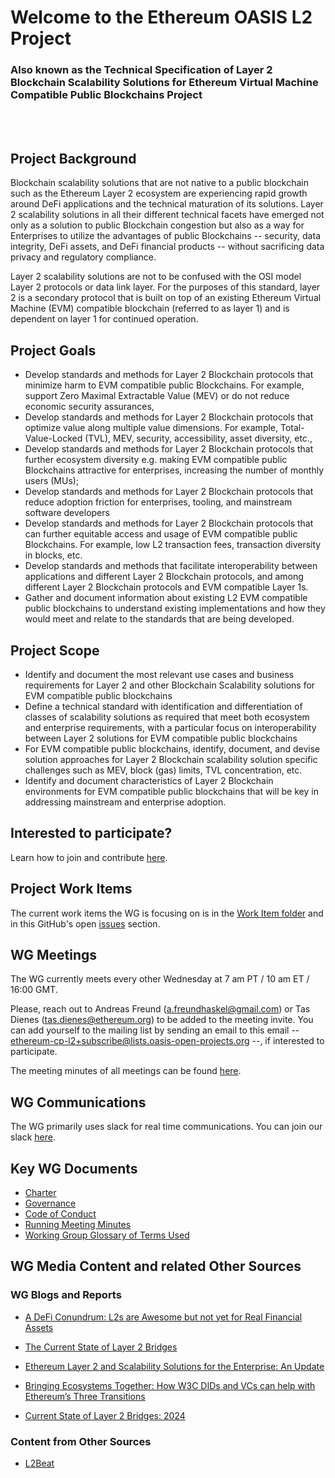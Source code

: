 # Welcome to the Ethereum OASIS L2 Project
### Also known as the Technical Specification of Layer 2 Blockchain Scalability Solutions for Ethereum Virtual Machine Compatible Public Blockchains Project

<br></br>
## Project Background
Blockchain scalability solutions that are not native to a public blockchain such as the Ethereum Layer 2 ecosystem are experiencing rapid growth around DeFi applications and the technical maturation of its solutions. Layer 2 scalability solutions in all their different technical facets have emerged not only as a solution to public Blockchain congestion but also as a way for Enterprises to utilize the advantages of public Blockchains -- security, data integrity, DeFi assets, and DeFi financial products -- without sacrificing data privacy and regulatory compliance.

Layer 2 scalability solutions are not to be confused with the OSI model Layer 2 protocols or data link layer. For the purposes of this standard, layer 2 is a secondary protocol that is built on top of an existing Ethereum Virtual Machine (EVM) compatible blockchain (referred to as layer 1) and is dependent on layer 1 for continued operation.

## Project Goals
* Develop standards and methods for Layer 2 Blockchain protocols that minimize harm to EVM compatible public Blockchains. For example, support Zero Maximal Extractable Value (MEV) or do not reduce economic security assurances, 
* Develop standards and methods for Layer 2 Blockchain protocols that optimize value along multiple value dimensions. For example, Total-Value-Locked (TVL), MEV, security, accessibility, asset diversity, etc., 
* Develop standards and methods for Layer 2 Blockchain protocols that further ecosystem diversity e.g. making EVM compatible public Blockchains attractive for enterprises, increasing the number of monthly users (MUs);
* Develop standards and methods for Layer 2 Blockchain protocols that reduce adoption friction for enterprises, tooling, and mainstream software developers
* Develop standards and methods for Layer 2 Blockchain protocols that can further equitable access and usage of EVM compatible public Blockchains. For example, low L2 transaction fees, transaction diversity in blocks, etc.
* Develop standards and methods that facilitate interoperability between applications and different  Layer 2 Blockchain protocols, and among different  Layer 2 Blockchain protocols and EVM compatible Layer 1s.
* Gather and document information about existing L2 EVM compatible public blockchains to understand existing implementations and how they would meet and relate to the standards that are being developed.

## Project Scope
* Identify and document the most relevant use cases and business requirements for Layer 2 and other Blockchain Scalability solutions for EVM compatible public blockchains
* Define a technical standard with identification and differentiation of classes of scalability solutions as required that meet both ecosystem and enterprise requirements, with a particular focus on interoperability between Layer 2 solutions for EVM compatible public blockchains
* For EVM compatible public blockchains, identify, document, and devise solution approaches for Layer 2 Blockchain scalability solution specific challenges such as MEV, block (gas) limits, TVL concentration, etc.
* Identify and document characteristics of Layer 2 Blockchain environments for EVM compatible public blockchains that will be key in addressing mainstream and enterprise adoption.

## Interested to participate?

Learn how to join and contribute [here](https://github.com/ethereum-oasis-op/L2/blob/main/CONTRIBUTING.md).

## Project Work Items

The current work items the WG is focusing on is in the [Work Item folder](https://github.com/ethereum-oasis-op/L2/tree/main/workitems) and in this GitHub's open [issues](https://github.com/ethereum-oasis-op/L2/issues) section.

## WG Meetings

The WG currently meets every other Wednesday at 7 am PT / 10 am ET / 16:00 GMT.

Please, reach out to Andreas Freund (a.freundhaskel@gmail.com) or Tas Dienes (tas.dienes@ethereum.org) to be added to the meeting invite. You can add yourself to the mailing list by sending an email to this email -- ethereum-cp-l2+subscribe@lists.oasis-open-projects.org --, if interested to participate.

The meeting minutes of all meetings can be found [here](https://github.com/ethereum-oasis-op/L2/blob/main/meeting_minutes.md).

## WG Communications 

The WG primarily uses slack for real time communications. You can join our slack [here](https://join.slack.com/t/eeacommunityp-kte2307/shared_invite/zt-16zr67jb8-D9eHrRuLi1o9OQhyX42dfQ).

## Key WG Documents

* [Charter](https://github.com/ethereum-oasis-op/L2/blob/main/docs/charter.md)
* [Governance](https://github.com/ethereum-oasis-op/L2/blob/main/docs/governance.md)
* [Code of Conduct](https://github.com/ethereum-oasis-op/L2/blob/main/docs/Code_of_Conduct.md)
* [Running Meeting Minutes](https://github.com/ethereum-oasis-op/L2/blob/main/meeting_minutes.md)
* [Working Group Glossary of Terms Used](https://github.com/ethereum-oasis-op/L2/blob/main/docs/working-group-standards-glossary.md)

## WG Media Content and related Other Sources

 
### WG Blogs and Reports

- [A DeFi Conundrum: L2s are Awesome but not yet for Real Financial Assets](https://entethalliance.org/a-defi-conundrum-l2s-are-awesome-but-not-yet-for-real-financial-assets/)

- [The Current State of Layer 2 Bridges](https://entethalliance.org/2023-02-28-state-of-l2-bridges/)
- [Ethereum Layer 2 and Scalability Solutions for the Enterprise: An Update](https://entethalliance.org/wp-content/uploads/2023/12/ethereum_layer2_scalability_solutions_2023-12-21.pdf)
- [Bringing Ecosystems Together: How W3C DIDs and VCs can help with Ethereum’s Three Transitions](https://entethalliance.org/w3cs-did-and-vc-technology-can-help-with-ethereums-three-transitions/)
- [Current State of Layer 2 Bridges: 2024](https://entethalliance.org/wp-content/uploads/2024/09/DLT-CaseStudy-Sept2024.pdf)

### Content from Other Sources

- [L2Beat](https://l2beat.com)
